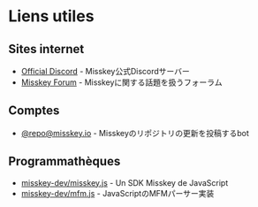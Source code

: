 # Liens utiles

## Sites internet
- [Official Discord](https://discord.gg/Wp8gVStHW3) - Misskey公式Discordサーバー
- [Misskey Forum](https://forum.misskey.io/) - Misskeyに関する話題を扱うフォーラム

## Comptes
- [@repo@misskey.io](https://misskey.io/@repo) - Misskeyのリポジトリの更新を投稿するbot

## Programmathèques
- [misskey-dev/misskey.js](https://github.com/misskey-dev/misskey.js) - Un SDK Misskey de JavaScript
- [misskey-dev/mfm.js](https://github.com/misskey-dev/mfm.js) - JavaScriptのMFMパーサー実装
